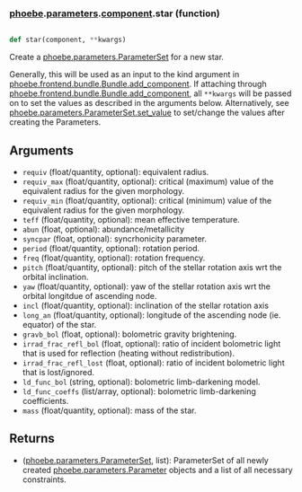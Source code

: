### [phoebe](phoebe.md).[parameters](phoebe.parameters.md).[component](phoebe.parameters.component.md).star (function)


```py

def star(component, **kwargs)

```



Create a [phoebe.parameters.ParameterSet](phoebe.parameters.ParameterSet.md) for a new star.

Generally, this will be used as an input to the kind argument in
[phoebe.frontend.bundle.Bundle.add_component](phoebe.frontend.bundle.Bundle.add_component.md).  If attaching through
[phoebe.frontend.bundle.Bundle.add_component](phoebe.frontend.bundle.Bundle.add_component.md), all `**kwargs` will be
passed on to set the values as described in the arguments below.  Alternatively,
see [phoebe.parameters.ParameterSet.set_value](phoebe.parameters.ParameterSet.set_value.md) to set/change the values
after creating the Parameters.

Arguments
----------
* `requiv` (float/quantity, optional): equivalent radius.
* `requiv_max` (float/quantity, optional): critical (maximum) value of the
    equivalent radius for the given morphology.
* `requiv_min` (float/quantity, optional): critical (minimum) value of the
    equivalent radius for the given morphology.
* `teff` (float/quantity, optional): mean effective temperature.
* `abun` (float, optional): abundance/metallicity
* `syncpar` (float, optional): syncrhonicity parameter.
* `period` (float/quantity, optional): rotation period.
* `freq` (float/quantity, optional): rotation frequency.
* `pitch` (float/quantity, optional): pitch of the stellar rotation axis wrt
    the orbital inclination.
* `yaw` (float/quantity, optional): yaw of the stellar rotation axis wrt
    the orbital longitdue of ascending node.
* `incl` (float/quantity, optional): inclination of the stellar rotation axis
* `long_an` (float/quantity, optional): longitude of the ascending node (ie.
    equator) of the star.
* `gravb_bol` (float, optional): bolometric gravity brightening.
* `irrad_frac_refl_bol` (float, optional): ratio of incident
    bolometric light that is used for reflection (heating without
    redistribution).
* `irrad_frac_refl_lost` (float, optional): ratio of incident
    bolometric light that is lost/ignored.
* `ld_func_bol` (string, optional): bolometric limb-darkening model.
* `ld_func_coeffs` (list/array, optional): bolometric limb-darkening
    coefficients.
* `mass` (float/quantity, optional): mass of the star.

Returns
--------
* ([phoebe.parameters.ParameterSet](phoebe.parameters.ParameterSet.md), list): ParameterSet of all newly created
    [phoebe.parameters.Parameter](phoebe.parameters.Parameter.md) objects and a list of all necessary
    constraints.

